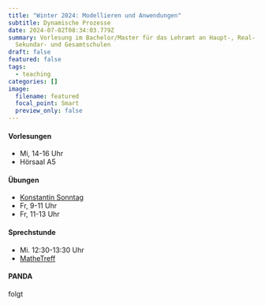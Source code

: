```yaml
---
title: "Winter 2024: Modellieren und Anwendungen"
subtitle: Dynamische Prozesse
date: 2024-07-02T08:34:03.779Z
summary: Vorlesung im Ba­che­lor/Mas­ter für das Lehr­amt an Haupt-, Re­al-,
  Se­kun­dar- und Ge­samt­s­chu­len
draft: false
featured: false
tags:
  - teaching
categories: []
image:
  filename: featured
  focal_point: Smart
  preview_only: false
---
```

#### Vorlesungen

* Mi, 14-16 Uhr
* Hörsaal A5

#### Übungen

* [Konstantin Sonntag](https://www.uni-paderborn.de/en/person/56399)
* Fr, 9-11 Uhr
* Fr, 11-13 Uhr

#### Sprechstunde

* Mi. 12:30-13:30 Uhr
* [MatheTreff](https://math.uni-paderborn.de/studium/mathetreff/)

#### PANDA

folgt